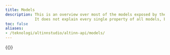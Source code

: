 ```yaml
---
title: Models
description: This is an overview over most of the models exposed by the different APIs.
             It does not explain every single property of all models, but will try to give a solid introduction to the important parts.
toc: false
aliases:
- /teknologi/altinnstudio/altinn-api/models/
---
```



{{<children />}}

